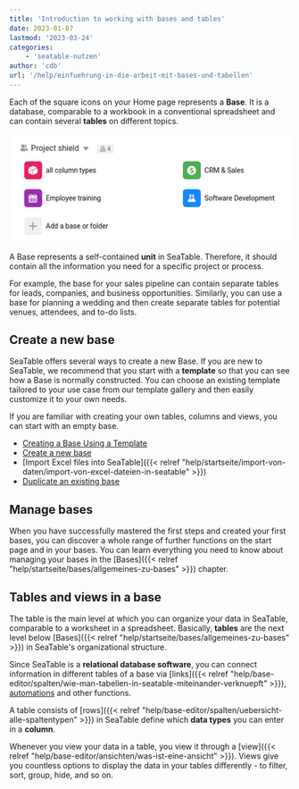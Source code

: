 ```yaml
---
title: 'Introduction to working with bases and tables'
date: 2023-01-07
lastmod: '2023-03-24'
categories:
    - 'seatable-nutzen'
author: 'cdb'
url: '/help/einfuehrung-in-die-arbeit-mit-bases-und-tabellen'
---
```


Each of the square icons on your Home page represents a **Base**. It is a database, comparable to a workbook in a conventional spreadsheet and can contain several **tables** on different topics.

![Base overview in SeaTable](images/base-overview.png)

A Base represents a self-contained **unit** in SeaTable. Therefore, it should contain all the information you need for a specific project or process.

For example, the base for your sales pipeline can contain separate tables for leads, companies, and business opportunities. Similarly, you can use a base for planning a wedding and then create separate tables for potential venues, attendees, and to-do lists.

## Create a new base

SeaTable offers several ways to create a new Base. If you are new to SeaTable, we recommend that you start with a **template** so that you can see how a Base is normally constructed. You can choose an existing template tailored to your use case from our template gallery and then easily customize it to your own needs.

If you are familiar with creating your own tables, columns and views, you can start with an empty base.

- [Creating a Base Using a Template](https://seatable.io/en/docs/bases-verwalten/anlegen-einer-base-mithilfe-einer-vorlage/)
- [Create a new base](https://seatable.io/en/docs/bases-verwalten/eine-neue-base-erstellen/)
- [Import Excel files into SeaTable]({{< relref "help/startseite/import-von-daten/import-von-excel-dateien-in-seatable" >}})
- [Duplicate an existing base](https://seatable.io/en/docs/bases-verwalten/duplizieren-einer-bestehenden-base/)

## Manage bases

When you have successfully mastered the first steps and created your first bases, you can discover a whole range of further functions on the start page and in your bases. You can learn everything you need to know about managing your bases in the [Bases]({{< relref "help/startseite/bases/allgemeines-zu-bases" >}}) chapter.

## Tables and views in a base

The table is the main level at which you can organize your data in SeaTable, comparable to a worksheet in a spreadsheet. Basically, **tables** are the next level below [Bases]({{< relref "help/startseite/bases/allgemeines-zu-bases" >}}) in SeaTable's organizational structure.

Since SeaTable is a **relational database software**, you can connect information in different tables of a base via [links]({{< relref "help/base-editor/spalten/wie-man-tabellen-in-seatable-miteinander-verknuepft" >}}), [automations](https://seatable.io/en/docs/beispiel-automationen/eintraege-in-andere-tabellen-per-automation-hinzufuegen/) and other functions.

A table consists of [rows]({{< relref "help/base-editor/spalten/uebersicht-alle-spaltentypen" >}}) in SeaTable define which **data types** you can enter in a **column**.

Whenever you view your data in a table, you view it through a [view]({{< relref "help/base-editor/ansichten/was-ist-eine-ansicht" >}}). Views give you countless options to display the data in your tables differently - to filter, sort, group, hide, and so on.
